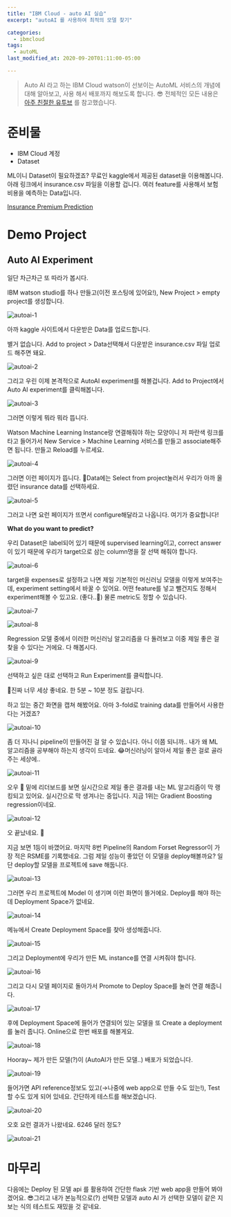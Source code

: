 ```yaml
---
title: "IBM Cloud - auto AI 실습"
excerpt: "autoAI 를 사용하여 최적의 모델 찾기"

categories:
  - ibmcloud
tags:
  - autoML
last_modified_at: 2020-09-20T01:11:00-05:00

---
```


> Auto AI 라고 하는 IBM Cloud watson이 선보이는 AutoML 서비스의 개념에 대해 알아보고, 사용 해서 배포까지 해보도록 합니다. 😎 전체적인 모든 내용은 [아주 친절한 유투브](#[]()) 를 참고했습니다.

# 준비물

- IBM Cloud 계정
- Dataset

ML이니 Dataset이 필요하겠죠? 무료인 kaggle에서 제공된 dataset을 이용해봅니다. 아래 링크에서 insurance.csv 파일을 이용할 겁니다. 여러 feature를 사용해서 보험 비용을 예측하는 Data입니다.

[Insurance Premium Prediction](https://www.kaggle.com/noordeen/insurance-premium-prediction)

# Demo Project

## Auto AI Experiment

일단 차근차근 또 따라가 봅시다.

IBM watson studio를 하나 만들고(이전 포스팅에 있어요!), New Project > empty project를 생성합니다.

![autoai-1](/assets/images/autoai-1.png)



아까 kaggle 사이트에서 다운받은 Data를 업로드합니다.

별거 없습니다. Add to project > Data선택해서 다운받은 insurance.csv 파일 업로드 해주면 돼요.

![autoai-2](/assets/images/autoai-2.png)

그리고 우린 이제 본격적으로 AutoAI experiment를 해볼겁니다. Add to Project에서 Auto AI experiment를 클릭해봅니다.

![autoai-3](/assets/images/autoai-3.png)

그러면 이렇게 뭐라 뭐라 뜹니다.

Watson Machine Learning Instance랑 연결해줘야 하는 모양이니 저 파란색 링크를 타고 들어가서 New Service > Machine Learning 서비스를 만들고 associate해주면 됩니다.  만들고 Reload를 누르세요.

![autoai-4](/assets/images/autoai-4.png)

그러면 이런 페이지가 뜹니다. 🥳Data에는 Select from project눌러서 우리가 아까 올렸던 insurance data를 선택하세요.

![autoai-5](/assets/images/autoai-5.png)

그러고 나면 요런 페이지가 뜨면서 configure해달라고 나옵니다. 여기가 중요합니다!

**What do you want to predict?**

우리 Dataset은 label되어 있기 때문에 supervised learning이고, correct answer이 있기 때문에 우리가 target으로 삼는 column명을 잘 선택 해줘야 합니다.

![autoai-6](/assets/images/autoai-6.png)

target을 expenses로 설정하고 나면 제일 기본적인 머신러닝 모델을 이렇게 보여주는데, experiment setting에서 바꿀 수 있어요. 어떤 feature를 넣고 뺄건지도 정해서 experiment해볼 수 있고요. (좋다..🤭) 물론 metric도 정할 수 있습니다.

![autoai-7](/assets/images/autoai-7.png)

![autoai-8](/assets/images/autoai-8.png)

Regression 모델 중에서 이러한 머신러닝 알고리즘을 다 돌려보고 이중 제일 좋은 걸 찾을 수 있다는 거에요. 다 해봅시다.

![autoai-9](/assets/images/autoai-9.png)

선택하고 싶은 대로 선택하고 Run Experiment를 클릭합니다.

🥺진짜 너무 세상 좋네요. 한 5분 ~ 10분 정도 걸립니다.

하고 있는 중간 화면을 캡쳐 해봤어요. 아마 3-fold로 training data를 만들어서 사용한다는 거겠죠?

![autoai-10](/assets/images/autoai-10.png)

좀 더 지나니 pipeline이 만들어진 걸 알 수 있습니다. 아니 이쯤 되니까.. 내가 왜 ML 알고리즘을 공부해야 하는지 생각이 드네요. 😂머신러닝이 알아서 제일 좋은 걸로 골라주는 세상에..

![autoai-11](/assets/images/autoai-11.png)

오우 👀 밑에 리더보드를 보면 실시간으로 제일 좋은 결과를 내는 ML 알고리즘이 막 랭킹되고 있어요. 실시간으로 막 생겨나는 중입니다. 지금 1위는 Gradient Boosting regression이네요.

![autoai-12](/assets/images/autoai-12.png)

오 끝났네요. 🎉

지금 보면 1등이 바꼈어요. 마지막 8번 Pipeline의 Random Forset Regressor이 가장 적은 RSME를 기록했네요. 그럼 제일 성능이 좋았던 이 모델을 deploy해볼까요? 일단 deploy할 모델을 프로젝트에 save 해둡니다.

![autoai-13](/assets/images/autoai-13.png)

그러면 우리 프로젝트에 Model 이 생기며 이런 화면이 뜰거에요. Deploy를 해야 하는데 Deployment Space가 없네요.

![autoai-14](/assets/images/autoai-14.png)

메뉴에서 Create Deployment Space를 찾아 생성해줍니다.

![autoai-15](/assets/images/autoai-15.png)

그리고 Deployment에 우리가 만든 ML instance를 연결 시켜줘야 합니다.

![autoai-16](/assets/images/autoai-16.png)

그리고 다시 모델 페이지로 돌아가서 Promote to Deploy Space를 눌러 연결 해줍니다.

![autoai-17](/assets/images/autoai-17.png)

후에 Deployment Space에 들어가 연결되어 있는 모델을 또 Create a deployment를 눌러 줍니다. Online으로 한번 배포를 해볼게요.

![autoai-18](/assets/images/autoai-18.png)

Hooray~ 제가 만든 모델(?)이 (AutoAI가 만든 모델..) 배포가 되었습니다.

![autoai-19](/assets/images/autoai-19.png)

들어가면 API reference정보도 있고(→나중에 web app으로 만들 수도 있는!), Test할 수도 있게 되어 있네요. 간단하게 테스트를 해보겠습니다.

![autoai-20](/assets/images/autoai-20.png)

오호 요런 결과가 나왔네요. 6246 달러 정도?

![autoai-21](/assets/images/autoai-21.png)

# 마무리

다음에는 Deploy 된 모델 api 를 활용하여 간단한 flask 기반 web app을 만들어 봐야겠어요. 😎그리고 내가 본능적으로(?) 선택한 모델과 auto AI 가 선택한 모델이 같은 지 보는 식의 테스트도 재밌을 것 같네요.